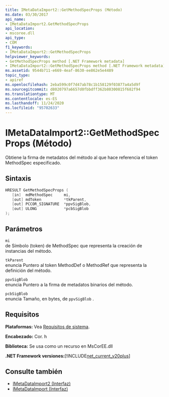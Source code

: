 ```yaml
---
title: IMetaDataImport2::GetMethodSpecProps (Método)
ms.date: 03/30/2017
api_name:
- IMetaDataImport2.GetMethodSpecProps
api_location:
- mscoree.dll
api_type:
- COM
f1_keywords:
- IMetaDataImport2::GetMethodSpecProps
helpviewer_keywords:
- GetMethodSpecProps method [.NET Framework metadata]
- IMetaDataImport2::GetMethodSpecProps method [.NET Framework metadata]
ms.assetid: 9544b711-e669-4eaf-8630-ee862e5e4489
topic_type:
- apiref
ms.openlocfilehash: 2eba599c0f7d47ab78c1b158129f03877a4a5d9f
ms.sourcegitcommit: d8020797a6657d0fbbdff362b80300815f682f94
ms.translationtype: MT
ms.contentlocale: es-ES
ms.lasthandoff: 11/24/2020
ms.locfileid: "95702633"
---
```

# <a name="imetadataimport2getmethodspecprops-method"></a>IMetaDataImport2::GetMethodSpecProps (Método)

Obtiene la firma de metadatos del método al que hace referencia el token MethodSpec especificado.  
  
## <a name="syntax"></a>Sintaxis  
  
```cpp  
HRESULT GetMethodSpecProps (  
   [in]  mdMethodSpec     mi,  
   [out] mdToken          *tkParent,  
   [out] PCCOR_SIGNATURE  *ppvSigBlob,
   [out] ULONG            *pcbSigBlob  
);
```  
  
## <a name="parameters"></a>Parámetros  

 `mi`  
 de Símbolo (token) de MethodSpec que representa la creación de instancias del método.  
  
 `tkParent`  
 enuncia Puntero al token MethodDef o MethodRef que representa la definición del método.  
  
 `ppvSigBlob`  
 enuncia Puntero a la firma de metadatos binarios del método.  
  
 `pcbSigBlob`  
 enuncia Tamaño, en bytes, de `ppvSigBlob` .  
  
## <a name="requirements"></a>Requisitos  

 **Plataformas:** Vea [Requisitos de sistema](../../get-started/system-requirements.md).  
  
 **Encabezado:** Cor. h  
  
 **Biblioteca:** Se usa como un recurso en MsCorEE.dll  
  
 **.NET Framework versiones:**[!INCLUDE[net_current_v20plus](../../../../includes/net-current-v20plus-md.md)]  
  
## <a name="see-also"></a>Consulte también

- [IMetaDataImport2 (Interfaz)](imetadataimport2-interface.md)
- [IMetaDataImport (Interfaz)](imetadataimport-interface.md)
